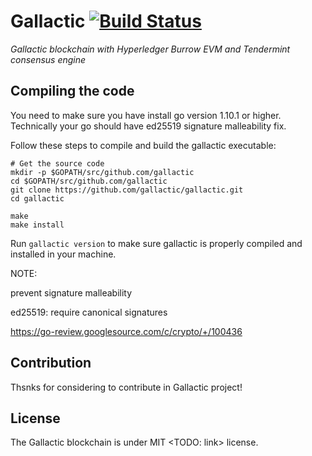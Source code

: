 # Gallactic [![Build Status](https://api.travis-ci.org/gallactic/gallactic.svg?branch=master)](https://travis-ci.org/gallactic/gallactic) 
*Gallactic blockchain with Hyperledger Burrow EVM and Tendermint consensus engine*

## Compiling the code
You need to make sure you have install go version 1.10.1 or higher. Technically your go should have ed25519 signature malleability fix.

Follow these steps to compile and build the gallactic executable:

```
# Get the source code
mkdir -p $GOPATH/src/github.com/gallactic
cd $GOPATH/src/github.com/gallactic
git clone https://github.com/gallactic/gallactic.git
cd gallactic

make
make install
```

Run `gallactic version` to make sure gallactic is properly compiled and installed in your machine.

NOTE:

prevent signature malleability

ed25519: require canonical signatures

https://go-review.googlesource.com/c/crypto/+/100436

## Contribution
Thsnks for considering to contribute in Gallactic project!

## License
The Gallactic blockchain is under MIT <TODO: link> license.
